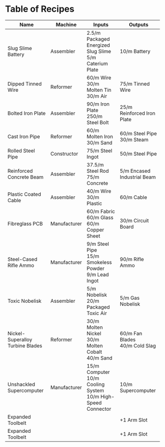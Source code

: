 # Table of Recipes

| Name                          | Machine               | Inputs                                                              | Outputs                                            |
|-------------------------------|-----------------------|--------------------------------------------------------------------|---------------------------------------------------|
| Slug Slime Battery            | Assembler             | 2.5/m Packaged Energized Slug Slime<br>5/m Caterium Plate          | 10/m Battery                                      |
| Dipped Tinned Wire            | Reformer              | 60/m Wire<br>30/m Molten Tin<br>30/m Air                          | 75/m Tinned Wire                                  |
| Bolted Iron Plate             | Assembler             | 90/m Iron Plate<br>250/m Steel Bolt                               | 25/m Reinforced Iron Plate                        |
| Cast Iron Pipe                | Reformer              | 60/m Molten Iron<br>30/m Sand                                     | 60/m Steel Pipe<br>30/m Steam                     |
| Rolled Steel Pipe             | Constructor           | 75/m Steel Ingot                                                  | 50/m Steel Pipe                                   |
| Reinforced Concrete Beam      | Assembler             | 37.5/m Steel Rod<br>75/m Concrete                                 | 5/m Encased Industrial Beam                       |
| Plastic Coated Cable          | Assembler             | 40/m Wire<br>30/m Plastic                                         | 60/m Cable                                        |
| Fibreglass PCB                | Manufacturer          | 60/m Fabric<br>60/m Glass<br>60/m Copper Sheet                    | 30/m Circuit Board                                |
| Steel-Cased Rifle Ammo        | Manufacturer          | 9/m Steel Pipe<br>15/m Smokeless Powder<br>9/m Lead Ingot         | 90/m Rifle Ammo                                   |
| Toxic Nobelisk                | Assembler             | 5/m Nobelisk<br>20/m Packaged Toxic Air                           | 5/m Gas Nobelisk                                  |
| Nickel-Superalloy Turbine Blades | Reformer            | 30/m Molten Nickel<br>30/m Molten Cobalt<br>40/m Sand             | 60/m Fan Blades<br>40/m Cold Slag                 |
| Unshackled Supercomputer      | Manufacturer          | 15/m Computer<br>10/m Cooling System<br>10/m High-Speed Connector | 10/m Supercomputer                                |
| Expanded Toolbelt             |                       |                                                                    | +1 Arm Slot                                       |
| Expanded Toolbelt             |                       |                                                                    | +1 Arm Slot                                       |